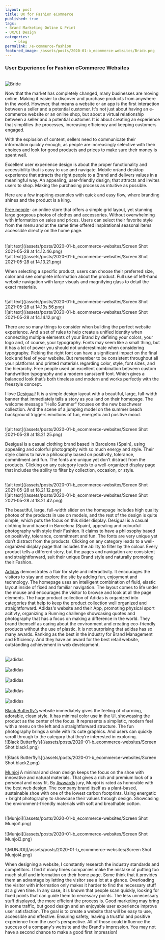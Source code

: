 ```yaml
---
layout: post
title: UX for Fashion eCommerce 
published: true
tags: 
- Brand Marketing Online & Print
- UX/UI Design
categories:
    - blog
permalink: /e-commerce-fashion
featured_image: /assets/posts/2020-01-b_ecommerce-websites/Bride.png
---
```




### User Experience for Fashion eCommerce Websites

<br> ![Bride](/assets/posts/2020-01-b_ecommerce-websites/Bride.png)<br>

Now that the market has completely changed, many businesses are moving online. Making it easier to discover and purchase products from anywhere in the world. However, that means a website or an app is the first interaction between a seller and a potential customer. It's not just about having an e-commerce website or an online shop, but about a virtual relationship between a seller and a potential customer. It is about creating an experience that simplifies the processes, increasing efficiency and keeping customers engaged. 

With the explosion of content, sellers need to communicate their information quickly enough, as people are increasingly selective with their choices and look for good products and prices to make sure their money is spent well.  

Excellent user experience design is about the proper functionality and accessibility that is easy to use and navigate. Mobile or/and desktop experience that attracts the right people to a Brand and delivers values in a meaningful way. 
An appealing, user-friendly design; that attracts and invites users to shop. Making the purchasing process as intuitive as possible. 

Here are a few inspiring examples with quick and easy flow, where branding shines and the product is a king. 


 [Free people](https://www.freepeople.com/)- an online store that offers a simple grid layout, yet stunning large gorgeous photos of clothes and accessories. Without overwhelming with information on sales and prices. 
Users can select their favorite style from the menu and at the same time offered inspirational seasonal items accessible directly on the home page.  
<br>
<br>![alt text](/assets/posts/2020-01-b_ecommerce-websites/Screen Shot 2021-05-28 at 14.12.46.png)
<br>![alt text](/assets/posts/2020-01-b_ecommerce-websites/Screen Shot 2021-05-28 at 14.13.21.png)

When selecting a specific product, users can choose their preferred size, color and see complete information about the product. 
Full use of left-hand website navigation with large visuals and magnifying glass to detail the exact materials. 

<br>![alt text](/assets/posts/2020-01-b_ecommerce-websites/Screen Shot 2021-05-28 at 14.13s.56.png)
<br>![alt text](/assets/posts/2020-01-b_ecommerce-websites/Screen Shot 2021-05-28 at 14.14.12.png)

  There are so many things to consider when building the perfect website experience. And a set of rules to help create a unified identity when connecting multiple elements of your Brand by defining your colors, your logo and, of course, your typography. 
Fonts may seem like a small thing, but it has a lot of power you should not underestimate when considering typography. Picking the right font can have a significant impact on the final look and feel of your website. But remember to be consistent throughout all your platforms and printed materials regarding color, style, font sizes, and the hierarchy. 
Free people used an excellent combination between custom handwritten typography and a modern sans/serif font. Which gives a balanced look that’s both timeless and modern and works perfectly with the freestyle concept.

  

I love [Desigual](https://www.desigual.com/en_CA/)! It is a simple design layout with a beautiful, large, full-width banner that immediately tells a story as you land on their homepage. The welcome message "Hello Summer" focuses on the new beachwear collection. And the scene of a jumping model on the summer beach background triggers emotions of fun, energetic and positive mood. 

<br>![alt text](/assets/posts/2020-01-b_ecommerce-websites/Screen Shot 2021-05-28 at 18.21.25.png)

Desigual is a casual clothing brand based in Barcelona (Spain), using appealing and colorful photography with so much energy and style. 
Their style claims to have a philosophy based on positivity, tolerance, commitment and fun. The fonts are unique yet don't distract from the products. Clicking on any category leads to a well-organized display page that includes the ability to filter by collection, occasion, or style. 

<br>![alt text](/assets/posts/2020-01-b_ecommerce-websites/Screen Shot 2021-05-28 at 18.21.12.png)
<br>![alt text](/assets/posts/2020-01-b_ecommerce-websites/Screen Shot 2021-05-28 at 18.21.42.png)


The beautiful, large, full-width slider on the homepage includes high quality photos of the products in use on models, and the rest of the design is quite simple, which puts the focus on this slider display. Desigual is a casual clothing brand based in Barcelona (Spain), appealing and colourful photography with style their Fashion. It claims to have a philosophy based on positivity, tolerance, commitment and fun. The fonts are very unique yet don’t distract from the products. Clicking on any category leads to a well-organized display page that includes the ability to filter by the colour.
Every product tells a different story, but the pages and navigation are consistent and straightforward, suit their unique Brand style and naturally promoting their Fashion. 



 [Adidas](https://www.adidas.ca/en) demonstrates a flair for style and interactivity. It encourages the visitors to stay and explore the site by adding fun, enjoyment and technology. The homepage uses an intelligent combination of fluid, elastic layout inside of fixed and familiar navigation. The layout comes to life under the mouse and encourages the visitor to browse and look at all the page elements. The huge product collection of Adidas is organized into categories that help to keep the product collection well organized and straightforward. 
Adidas's website and their App, promoting physical sport acitivty, organizing a Running challenge showcasing quotes and photography that has a focus on making a difference in the world. They brand themself as caring about the environment and creating eco-friendly products without the use of plastic. It is not surprising that adidas has so many awards. Ranking as the best in the industry for Brand Management and  Efficiency. And they have an award for the best retail website, outstanding achievement in web development. 

<br>![adidas](/assets/posts/2020-01-b_ecommerce-websites/screenshot_adidas1.png)<br>
<br>![adidas](/assets/posts/2020-01-b_ecommerce-websites/screenshot_adidas.png)<br>
<br>![adidas](/assets/posts/2020-01-b_ecommerce-websites/screenshot_adidas2.png)<br>
<br>![adidas](/assets/posts/2020-01-b_ecommerce-websites/screenshot_adidas3.png)<br>
<br>![adidas](/assets/posts/2020-01-b_ecommerce-websites/screenshot_adidas0.png)<br>

[Black Butterfly’s](https://www.blackbutterflyclothing.com/) website immediately gives the feeling of charming, adorable, clean style. It has minimal color use in the UI, showcasing the product as the center of the focus. 
It represents a simplistic, modern feel with a menu on the left and a straightforward structure. The fun photography brings a smile with its cute graphics. And users can quickly scroll through to the category that they’re interested in exploring.
<br>![Black Butterfly’s](/assets/posts/2020-01-b_ecommerce-websites/Screen Shot black1.png)<br>
<br>![Black Butterfly’s](/assets/posts/2020-01-b_ecommerce-websites/Screen Shot black2.png)<br>


[Munjoi](https://munjoi.com/products/the-all-dai?variant=39974603751575) 
A minimal and clean design keeps the focus on the shoe with innovative and natural materials. That gives a rich and premium look of a personal and easy fit.
By [Awwards](https://www.awwwards.com/sites/munjoi-footwear) jury, Munjoi is rated as honorable with the best web design. The company brand itself as a plant-based, sustainable shoe with one of the lowest carbon footprints. Using energetic + bright photography to showcase their values through design. Showcasing the environment-friendly materials with soft and breathable cotton.

<br>![Munjoi](/assets/posts/2020-01-b_ecommerce-websites/Screen Shot Munjoi1.png)<br>
<br>![Munjoi](/assets/posts/2020-01-b_ecommerce-websites/Screen Shot Munjoi3.png)<br>
<br>![MUNJOI](/assets/posts/2020-01-b_ecommerce-websites/Screen Shot Munjoi4.png)<br>


When designing a website, I constantly research the industry standards and competitors. I find it many times companies make the mistake of putting too much stuff and information on their home page. Some think that it provides them an advantage by letting the visitor see a lot at a glance. Overloading the visitor with information only makes it harder to find the necessary stuff at a given time. In any case, it is known that people scan quickly, looking for fixed points that can guide them to necessary points. The less unnecessary stuff displayed, the more efficient the process is. 
Good marketing may bring in some traffic, but good design and an enjoyable user experience improve user satisfaction. The goal is to create a website that will be easy to use, accessible and effective. Ensuring safety, leaving a trustful and positive experience from the user's perspective. All of those could influence the success of a company's website and the Brand's impression. You may not have a second chance to make a good first impression!